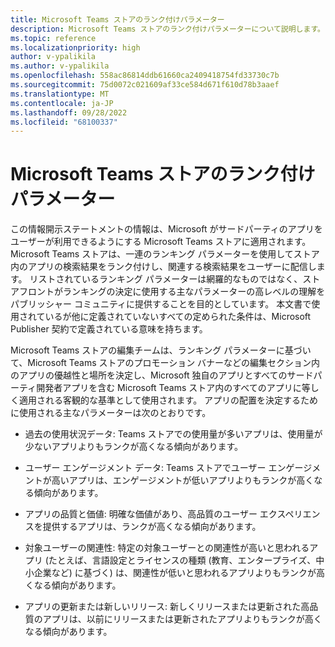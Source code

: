 ```yaml
---
title: Microsoft Teams ストアのランク付けパラメーター
description: Microsoft Teams ストアのランク付けパラメーターについて説明します。 アプリの配置を決定するために使用される主なパラメーターは、履歴使用状況データ、ユーザー エンゲージメント データ、アプリの品質と値、聴覚の関連性、アプリの更新です。
ms.topic: reference
ms.localizationpriority: high
author: v-ypalikila
ms.author: v-ypalikila
ms.openlocfilehash: 558ac86814ddb61660ca2409418754fd33730c7b
ms.sourcegitcommit: 75d0072c021609af33ce584d671f610d78b3aaef
ms.translationtype: MT
ms.contentlocale: ja-JP
ms.lasthandoff: 09/28/2022
ms.locfileid: "68100337"
---
```

# <a name="microsoft-teams-store-ranking-parameters"></a>Microsoft Teams ストアのランク付けパラメーター

この情報開示ステートメントの情報は、Microsoft がサードパーティのアプリをユーザーが利用できるようにする Microsoft Teams ストアに適用されます。 Microsoft Teams ストアは、一連のランキング パラメーターを使用してストア内のアプリの検索結果をランク付けし、関連する検索結果をユーザーに配信します。 リストされているランキング パラメーターは網羅的なものではなく、ストアフロントがランキングの決定に使用する主なパラメーターの高レベルの理解をパブリッシャー コミュニティに提供することを目的としています。 本文書で使用されているが他に定義されていないすべての定められた条件は、Microsoft Publisher 契約で定義されている意味を持ちます。

Microsoft Teams ストアの編集チームは、ランキング パラメーターに基づいて、Microsoft Teams ストアのプロモーション バナーなどの編集セクション内のアプリの優越性と場所を決定し、Microsoft 独自のアプリとすべてのサードパーティ開発者アプリを含む Microsoft Teams ストア内のすべてのアプリに等しく適用される客観的な基準として使用されます。 アプリの配置を決定するために使用される主なパラメーターは次のとおりです。

* 過去の使用状況データ: Teams ストアでの使用量が多いアプリは、使用量が少ないアプリよりもランクが高くなる傾向があります。

* ユーザー エンゲージメント データ: Teams ストアでユーザー エンゲージメントが高いアプリは、エンゲージメントが低いアプリよりもランクが高くなる傾向があります。

* アプリの品質と価値: 明確な価値があり、高品質のユーザー エクスペリエンスを提供するアプリは、ランクが高くなる傾向があります。

* 対象ユーザーの関連性: 特定の対象ユーザーとの関連性が高いと思われるアプリ (たとえば、言語設定とライセンスの種類 (教育、エンタープライズ、中小企業など) に基づく) は、関連性が低いと思われるアプリよりもランクが高くなる傾向があります。

* アプリの更新または新しいリリース: 新しくリリースまたは更新された高品質のアプリは、以前にリリースまたは更新されたアプリよりもランクが高くなる傾向があります。
